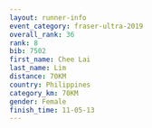 ```yaml
---
layout: runner-info 
event_category: fraser-ultra-2019 
overall_rank: 36
rank: 8
bib: 7502
first_name: Chee Lai
last_name: Lim
distance: 70KM
country: Philippines
category_km: 70KM
gender: Female
finish_time: 11-05-13
---
```

